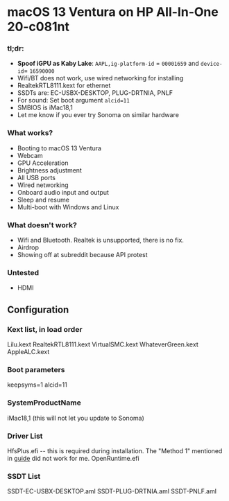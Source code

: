 # macOS 13 Ventura on HP All-In-One 20-c081nt
### tl;dr:
* **Spoof iGPU as Kaby Lake**: `AAPL,ig-platform-id` = `00001659` and `device-id`= `16590000`
* Wifi/BT does not work, use wired networking for installing
* RealtekRTL8111.kext for ethernet
* SSDTs are: EC-USBX-DESKTOP, PLUG-DRTNIA, PNLF
* For sound: Set boot argument `alcid=11`
* SMBIOS is iMac18,1
* Let me know if you ever try Sonoma on similar hardware

### What works?
* Booting to macOS 13 Ventura
* Webcam
* GPU Acceleration
* Brightness adjustment
* All USB ports
* Wired networking
* Onboard audio input and output
* Sleep and resume
* Multi-boot with Windows and Linux

### What doesn't work?
* Wifi and Bluetooth. Realtek is unsupported, there is no fix.
* Airdrop
* Showing off at subreddit because API protest

### Untested
* HDMI

## Configuration
### Kext list, in load order
Lilu.kext
RealtekRTL8111.kext
VirtualSMC.kext
WhateverGreen.kext
AppleALC.kext
### Boot parameters
keepsyms=1 alcid=11
### SystemProductName
iMac18,1 (this will not let you update to Sonoma)
### Driver List
HfsPlus.efi -- this is required during installation. The "Method 1" mentioned in [guide](https://dortania.github.io/OpenCore-Install-Guide/installer-guide/linux-install.html#downloading-macos) did not work for me.
OpenRuntime.efi
### SSDT List
SSDT-EC-USBX-DESKTOP.aml
SSDT-PLUG-DRTNIA.aml
SSDT-PNLF.aml
